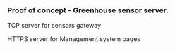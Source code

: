 ### Proof of concept - Greenhouse sensor server. 
TCP server for sensors gateway

HTTPS server for Management system pages 
